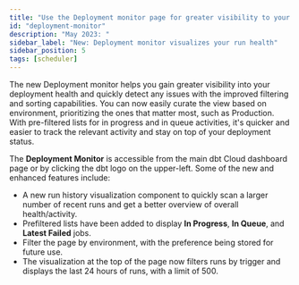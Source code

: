 ```yaml
---
title: "Use the Deployment monitor page for greater visibility to your job run health"
id: "deployment-monitor"
description: "May 2023: "
sidebar_label: "New: Deployment monitor visualizes your run health"
sidebar_position: 5
tags: [scheduler]
---
```


The new Deployment monitor helps you gain greater visibility into your deployment health and quickly detect any issues with the improved filtering and sorting capabilities. You can now easily curate the view based on environment, prioritizing the ones that matter most, such as Production. With pre-filtered lists for in progress and in queue activities, it's quicker and easier to track the relevant activity and stay on top of your deployment status.

The **Deployment Monitor** is accessible from the main dbt Cloud dashboard page or by clicking the dbt logo on the upper-left. Some of the new and enhanced features include:

- A new run history visualization component to quickly scan a larger number of recent runs and get a better overview of overall health/activity.
- Prefiltered lists have been added to display **In Progress**, **In Queue**, and **Latest Failed** jobs. 
- Filter the page by environment, with the preference being stored for future use. 
- The visualization at the top of the page now filters runs by trigger and displays the last 24 hours of runs, with a limit of 500.

<Lightbox src="/img/docs/dbt-cloud/using-dbt-cloud/deploy-monitor.jpg" width="85%" title="The **Deployment Monitor** dashboard displays overall deployment health and activity, allows you to filter the page by environment, and more" />


